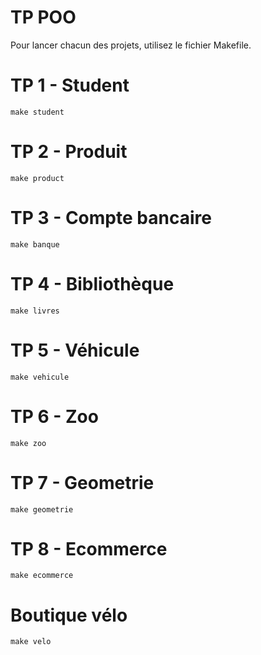 # TP POO

Pour lancer chacun des projets, utilisez le fichier Makefile.

# TP 1 - Student

```shell
make student
```

# TP 2 - Produit

```shell
make product
```

# TP 3 - Compte bancaire

```shell
make banque
```

# TP 4 - Bibliothèque

```shell
make livres
```

# TP 5 - Véhicule

```shell
make vehicule
```

# TP 6 - Zoo

```shell
make zoo
```

# TP 7 - Geometrie

```shell
make geometrie
```

# TP 8 - Ecommerce

```shell
make ecommerce
```

# Boutique vélo

```shell
make velo
```